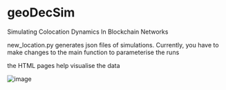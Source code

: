 # geoDecSim
Simulating Colocation Dynamics In Blockchain Networks

new_location.py generates json files of simulations. Currently, you have to make changes to the main function to parameterise the runs 

the HTML pages help visualise the data

![image](https://github.com/user-attachments/assets/9910324b-358d-4b31-b81f-25d158f4c40c)

